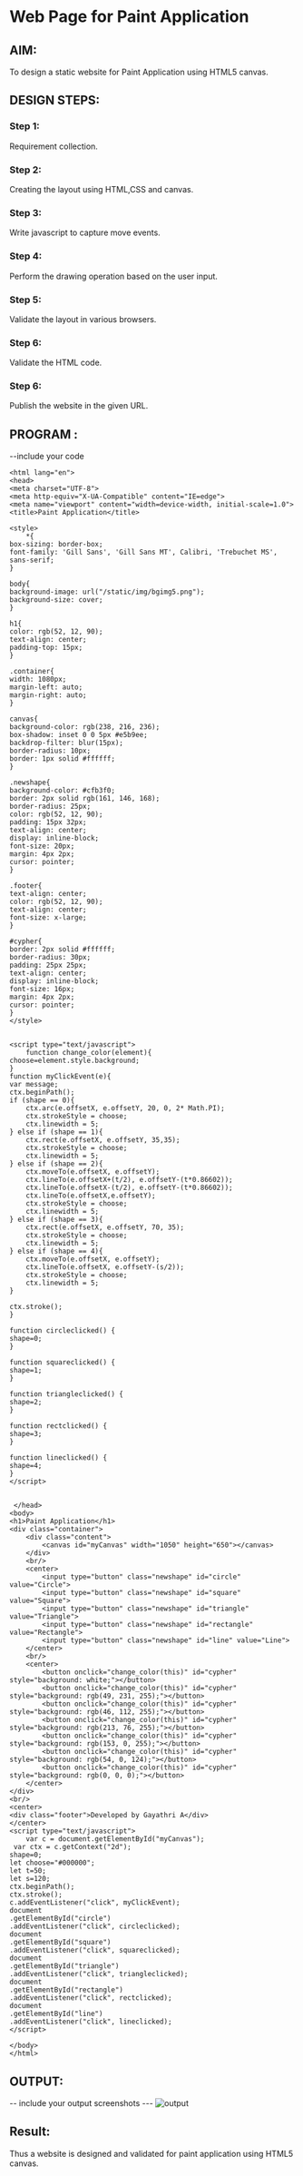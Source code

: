 # Web Page for Paint Application

## AIM:

To design a static website for Paint Application using HTML5 canvas.

## DESIGN STEPS:

### Step 1:

Requirement collection.

### Step 2:

Creating the layout using HTML,CSS and canvas.

### Step 3:

Write javascript to capture move events.

### Step 4:

Perform the drawing operation based on the user input.

### Step 5:

Validate the layout in various browsers.

### Step 6:

Validate the HTML code.

### Step 6:

Publish the website in the given URL.

## PROGRAM :

--include your code
<!DOCTYPE html>
    <html lang="en">
    <head>
    <meta charset="UTF-8">
    <meta http-equiv="X-UA-Compatible" content="IE=edge">
    <meta name="viewport" content="width=device-width, initial-scale=1.0">
    <title>Paint Application</title>

    <style>
        *{
    box-sizing: border-box; 
    font-family: 'Gill Sans', 'Gill Sans MT', Calibri, 'Trebuchet MS', sans-serif;
    }

    body{
    background-image: url("/static/img/bgimg5.png");
    background-size: cover;
    }

    h1{
    color: rgb(52, 12, 90);
    text-align: center;
    padding-top: 15px;
    }

    .container{
    width: 1080px;
    margin-left: auto;
    margin-right: auto;
    }

    canvas{
    background-color: rgb(238, 216, 236);
    box-shadow: inset 0 0 5px #e5b9ee;
    backdrop-filter: blur(15px);
    border-radius: 10px;
    border: 1px solid #ffffff;
    }

    .newshape{
    background-color: #cfb3f0;
    border: 2px solid rgb(161, 146, 168);
    border-radius: 25px;
    color: rgb(52, 12, 90);
    padding: 15px 32px;
    text-align: center;
    display: inline-block;
    font-size: 20px;
    margin: 4px 2px;
    cursor: pointer;
    }

    .footer{
    text-align: center;
    color: rgb(52, 12, 90);
    text-align: center;
    font-size: x-large;
    }

    #cypher{
    border: 2px solid #ffffff;
    border-radius: 30px;
    padding: 25px 25px;
    text-align: center;
    display: inline-block;
    font-size: 16px;
    margin: 4px 2px;
    cursor: pointer;
    }
    </style>


    <script type="text/javascript">
        function change_color(element){
    choose=element.style.background;
    }
    function myClickEvent(e){
    var message;
    ctx.beginPath();
    if (shape == 0){
        ctx.arc(e.offsetX, e.offsetY, 20, 0, 2* Math.PI);
        ctx.strokeStyle = choose;
        ctx.linewidth = 5;
    } else if (shape == 1){
        ctx.rect(e.offsetX, e.offsetY, 35,35);
        ctx.strokeStyle = choose;
        ctx.linewidth = 5;
    } else if (shape == 2){
        ctx.moveTo(e.offsetX, e.offsetY);
        ctx.lineTo(e.offsetX+(t/2), e.offsetY-(t*0.86602));
        ctx.lineTo(e.offsetX-(t/2), e.offsetY-(t*0.86602));
        ctx.lineTo(e.offsetX,e.offsetY);
        ctx.strokeStyle = choose;
        ctx.linewidth = 5;
    } else if (shape == 3){
        ctx.rect(e.offsetX, e.offsetY, 70, 35);
        ctx.strokeStyle = choose;
        ctx.linewidth = 5;
    } else if (shape == 4){
        ctx.moveTo(e.offsetX, e.offsetY);
        ctx.lineTo(e.offsetX, e.offsetY-(s/2));
        ctx.strokeStyle = choose;
        ctx.linewidth = 5;
    }

    ctx.stroke();
    }

    function circleclicked() {
    shape=0;
    }

    function squareclicked() {
    shape=1;
    }

    function triangleclicked() {
    shape=2;
    }

    function rectclicked() {
    shape=3;
    }

    function lineclicked() {
    shape=4;
    }
    </script>


     </head>
    <body>
    <h1>Paint Application</h1>
    <div class="container">
        <div class="content">
            <canvas id="myCanvas" width="1050" height="650"></canvas>
        </div>
        <br/>
        <center>
            <input type="button" class="newshape" id="circle" value="Circle">
            <input type="button" class="newshape" id="square" value="Square">
            <input type="button" class="newshape" id="triangle" value="Triangle">
            <input type="button" class="newshape" id="rectangle" value="Rectangle">
            <input type="button" class="newshape" id="line" value="Line">
        </center>
        <br/>
        <center>
            <button onclick="change_color(this)" id="cypher" style="background: white;"></button>
            <button onclick="change_color(this)" id="cypher" style="background: rgb(49, 231, 255);"></button>
            <button onclick="change_color(this)" id="cypher" style="background: rgb(46, 112, 255);"></button>
            <button onclick="change_color(this)" id="cypher" style="background: rgb(213, 76, 255);"></button>
            <button onclick="change_color(this)" id="cypher" style="background: rgb(153, 0, 255);"></button>
            <button onclick="change_color(this)" id="cypher" style="background: rgb(54, 0, 124);"></button>
            <button onclick="change_color(this)" id="cypher" style="background: rgb(0, 0, 0);"></button>
        </center>
    </div>
    <br/>
    <center>
    <div class="footer">Developed by Gayathri A</div>
    </center>
    <script type="text/javascript">
        var c = document.getElementById("myCanvas");
     var ctx = c.getContext("2d");
    shape=0;
    let choose="#000000";
    let t=50;
    let s=120;
    ctx.beginPath();
    ctx.stroke();
    c.addEventListener("click", myClickEvent);
    document
    .getElementById("circle")
    .addEventListener("click", circleclicked);
    document
    .getElementById("square")
    .addEventListener("click", squareclicked);
    document
    .getElementById("triangle")
    .addEventListener("click", triangleclicked);
    document
    .getElementById("rectangle")
    .addEventListener("click", rectclicked);
    document
    .getElementById("line")
    .addEventListener("click", lineclicked);
    </script>
    
    </body>
    </html>

## OUTPUT:

-- include your output screenshots ---
![output](./img.png)

## Result:

Thus a website is designed and validated for paint application using HTML5 canvas.
